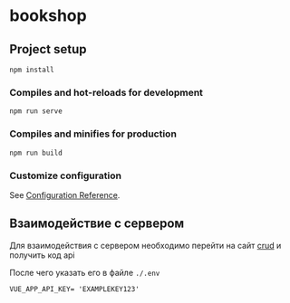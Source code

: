 # bookshop

## Project setup
```
npm install
```

### Compiles and hot-reloads for development
```
npm run serve
```

### Compiles and minifies for production
```
npm run build
```

### Customize configuration
See [Configuration Reference](https://cli.vuejs.org/config/).

## Взаимодействие с сервером
Для взаимодействия с сервером необходимо перейти на сайт [crud](https://crudcrud.com/) и получить код api

После чего указать его в файле `./.env`
``` .env
VUE_APP_API_KEY= 'EXAMPLEKEY123'
```
